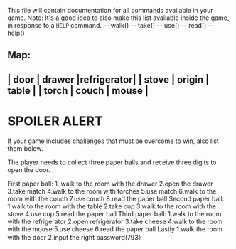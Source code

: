 This file will contain documentation for all commands available in your game.
Note:  It's a good idea to also make this list available inside the game, in response to a `HELP` command.
-- walk()
-- take()
-- use()
-- read()
-- help()

Map:
------------------------------------
|  door    |  drawer  |refrigerator|
|  stove   |  origin  |    table   | 
|  torch   |  couch   |   mouse    | 
------------------------------------
# SPOILER ALERT

If your game includes challenges that must be overcome to win, also list them below.

The player needs to collect three paper balls and receive three digits to open the door.

First paper ball:
    1. walk to the room with the drawer
    2.open the drawer
    3.take match
    4.walk to the room with torches
    5.use match
    6.walk to the room with the couch
    7.use couch
    8.read the paper ball
Second paper ball:
    1.walk to the room with the table
    2.take cup
    3.walk to the room with the stove
    4.use cup
    5.read the paper ball
Third paper ball:
    1.walk to the room with the refrigerator
    2.open refrigerator
    3.take cheese
    4.walk to the room with the mouse
    5.use cheese
    6.read the paper ball
Lastly
    1.walk the room with the door
    2.input the right password(793）
